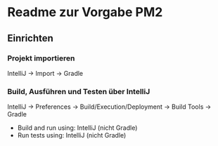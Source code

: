 # Readme zur Vorgabe PM2

## Einrichten

### Projekt importieren

IntelliJ -> Import -> Gradle

### Build, Ausführen und Testen über IntelliJ

IntelliJ -> Preferences -> Build/Execution/Deployment -> Build Tools -> Gradle

* Build and run using: IntelliJ (nicht Gradle)
* Run tests using: IntelliJ (nicht Gradle)